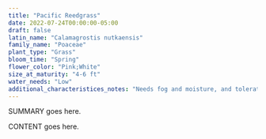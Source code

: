 ```yaml
---
title: "Pacific Reedgrass"
date: 2022-07-24T00:00:00-05:00
draft: false
latin_name: "Calamagrostis nutkaensis"
family_name: "Poaceae"
plant_type: "Grass"
bloom_time: "Spring"
flower_color: "Pink;White"
size_at_maturity: "4-6 ft"
water_needs: "Low"
additional_characteristices_notes: "Needs fog and moisture, and tolerates wind well."
---
```


SUMMARY goes here.

<!--more-->

CONTENT goes here.